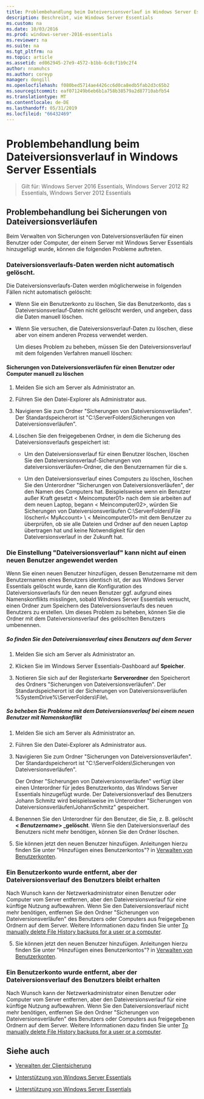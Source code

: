 ```yaml
---
title: Problembehandlung beim Dateiversionsverlauf in Windows Server Essentials
description: Beschreibt, wie Windows Server Essentials
ms.custom: na
ms.date: 10/03/2016
ms.prod: windows-server-2016-essentials
ms.reviewer: na
ms.suite: na
ms.tgt_pltfrm: na
ms.topic: article
ms.assetid: ed062945-27e9-4572-b1bb-6c8cf1b9c2f4
author: nnamuhcs
ms.author: coreyp
manager: dongill
ms.openlocfilehash: f080bed5714ae4426cc6d0ca8edb5fab2d3c65b2
ms.sourcegitcommit: eaf071249b6eb6b1a758b38579a2d87710abfb54
ms.translationtype: MT
ms.contentlocale: de-DE
ms.lasthandoff: 05/31/2019
ms.locfileid: "66432469"
---
```

# <a name="troubleshoot-file-history-in-windows-server-essentials"></a>Problembehandlung beim Dateiversionsverlauf in Windows Server Essentials

>Gilt für: Windows Server 2016 Essentials, Windows Server 2012 R2 Essentials, Windows Server 2012 Essentials 
  
## <a name="troubleshoot-issues-with-user-file-history-backups"></a>Problembehandlung bei Sicherungen von Dateiversionsverläufen  
 Beim Verwalten von Sicherungen von Dateiversionsverläufen für einen Benutzer oder Computer, der einem Server mit Windows Server Essentials hinzugefügt wurde, können die folgenden Probleme auftreten.  
  
### <a name="file-history-data-is-not-automatically-deleted"></a>Dateiversionsverlaufs-Daten werden nicht automatisch gelöscht.  
 Die Dateiversionsverlaufs-Daten werden möglicherweise in folgenden Fällen nicht automatisch gelöscht:  
  
- Wenn Sie ein Benutzerkonto zu löschen, Sie das Benutzerkonto, das s Dateiversionsverlauf-Daten nicht gelöscht werden, und angeben, dass die Daten manuell löschen.  
  
- Wenn Sie versuchen, die Dateiversionsverlauf-Daten zu löschen, diese aber von einem anderen Prozess verwendet werden.  
  
  Um dieses Problem zu beheben, müssen Sie den Dateiversionsverlauf mit dem folgenden Verfahren manuell löschen:  
  
####  <a name="BKMK_manuallyDelete"></a> Sicherungen von Dateiversionsverläufen für einen Benutzer oder Computer manuell zu löschen  
  
1.  Melden Sie sich am Server als Administrator an.  
  
2.  Führen Sie den Datei-Explorer als Administrator aus.  
  
3.  Navigieren Sie zum Ordner "Sicherungen von Dateiversionsverläufen". Der Standardspeicherort ist "C:\ServerFolders\Sicherungen von Dateiversionsverläufen".  
  
4.  Löschen Sie den freigegebenen Ordner, in dem die Sicherung des Dateiversionsverlaufs gespeichert ist:  
  
    -   Um den Dateiversionsverlauf für einen Benutzer löschen, löschen Sie den Dateiversionsverlauf-Sicherungen von dateiversionsverläufen-Ordner, die den Benutzernamen für die s.  
  
    -   Um den Dateiversionsverlauf eines Computers zu löschen, löschen Sie den Unterordner "Sicherungen von Dateiversionsverläufen", der den Namen des Computers hat. Beispielsweise wenn ein Benutzer außer Kraft gesetzt < Meincomputer01\> nach dem sie arbeiten auf dem neuen Laptop, begann < Meincomputer02\>, würden Sie Sicherungen von Dateiversionsverläufen C:\ServerFolders\File löschen\\< MyAccount\> \\ < Meincomputer01\> mit dem Benutzer zu überprüfen, ob sie alle Dateien und Ordner auf den neuen Laptop übertragen hat und keine Notwendigkeit für den Dateiversionsverlauf in der Zukunft hat.  
  
### <a name="cannot-apply-file-history-setting-to-a-new-user"></a>Die Einstellung "Dateiversionsverlauf" kann nicht auf einen neuen Benutzer angewendet werden  
 Wenn Sie einen neuen Benutzer hinzufügen, dessen Benutzername mit dem Benutzernamen eines Benutzers identisch ist, der aus Windows Server Essentials gelöscht wurde, kann die Konfiguration des Dateiversionsverlaufs für den neuen Benutzer ggf. aufgrund eines Namenskonflikts misslingen, sobald Windows Server Essentials versucht, einen Ordner zum Speichern des Dateiversionsverlaufs des neuen Benutzers zu erstellen. Um dieses Problem zu beheben, können Sie die Ordner mit dem Dateiversionsverlauf des gelöschten Benutzers umbenennen.  
  
##### <a name="to-locate-user-file-history-on-the-server"></a>So finden Sie den Dateiversionsverlauf eines Benutzers auf dem Server  
  
1.  Melden Sie sich am Server als Administrator an.  
  
2.  Klicken Sie im Windows Server Essentials-Dashboard auf **Speicher**.  
  
3.  Notieren Sie sich auf der Registerkarte **Serverordner** den Speicherort des Ordners "Sicherungen von Dateiversionsverläufen". Der Standardspeicherort ist der Sicherungen von Dateiversionsverläufen %SystemDrive%\ServerFolders\File\\.  
  
##### <a name="to-resolve-file-history-issues-for-a-new-user-with-a-name-conflict"></a>So beheben Sie Probleme mit dem Dateiversionsverlauf bei einem neuen Benutzer mit Namenskonflikt  
  
1.  Melden Sie sich am Server als Administrator an.  
  
2.  Führen Sie den Datei-Explorer als Administrator aus.  
  
3.  Navigieren Sie zum Ordner "Sicherungen von Dateiversionsverläufen". Der Standardspeicherort ist "C:\ServerFolders\Sicherungen von Dateiversionsverläufen".  
  
     Der Ordner "Sicherungen von Dateiversionsverläufen" verfügt über einen Unterordner für jedes Benutzerkonto, das Windows Server Essentials hinzugefügt wurde. Der Dateiversionsverlauf des Benutzers Johann Schmitz wird beispielsweise im Unterordner "Sicherungen von Dateiversionsverläufen\JohannSchmitz" gespeichert.  
  
4.  Benennen Sie den Unterordner für den Benutzer, die Sie, z. B. gelöscht  **< *Benutzername*> _gelöscht**. Wenn Sie den Dateiversionsverlauf des Benutzers nicht mehr benötigen, können Sie den Ordner löschen.  
  

5.  Sie können jetzt den neuen Benutzer hinzufügen. Anleitungen hierzu finden Sie unter "Hinzufügen eines Benutzerkontos"? in [Verwalten von Benutzerkonten](../manage/Manage-User-Accounts-in-Windows-Server-Essentials.md).  
  
### <a name="a-user-account-was-removed-but-the-users-file-history-remains"></a>Ein Benutzerkonto wurde entfernt, aber der Dateiversionsverlauf des Benutzers bleibt erhalten  
 Nach Wunsch kann der Netzwerkadministrator einen Benutzer oder Computer vom Server entfernen, aber den Dateiversionsverlauf für eine künftige Nutzung aufbewahren. Wenn Sie den Dateiversionsverlauf nicht mehr benötigen, entfernen Sie den Ordner "Sicherungen von Dateiversionsverläufen" des Benutzers oder Computers aus freigegebenen Ordnern auf dem Server. Weitere Informationen dazu finden Sie unter [To manually delete File History backups for a user or a computer](Troubleshoot-File-History-in-Windows-Server-Essentials.md#BKMK_manuallyDelete).  

5. Sie können jetzt den neuen Benutzer hinzufügen. Anleitungen hierzu finden Sie unter "Hinzufügen eines Benutzerkontos"? in [Verwalten von Benutzerkonten](../manage/Manage-User-Accounts-in-Windows-Server-Essentials.md).  
  
### <a name="a-user-account-was-removed-but-the-users-file-history-remains"></a>Ein Benutzerkonto wurde entfernt, aber der Dateiversionsverlauf des Benutzers bleibt erhalten  
 Nach Wunsch kann der Netzwerkadministrator einen Benutzer oder Computer vom Server entfernen, aber den Dateiversionsverlauf für eine künftige Nutzung aufbewahren. Wenn Sie den Dateiversionsverlauf nicht mehr benötigen, entfernen Sie den Ordner "Sicherungen von Dateiversionsverläufen" des Benutzers oder Computers aus freigegebenen Ordnern auf dem Server. Weitere Informationen dazu finden Sie unter [To manually delete File History backups for a user or a computer](../support/Troubleshoot-File-History-in-Windows-Server-Essentials.md#BKMK_manuallyDelete).  

  
## <a name="see-also"></a>Siehe auch  
  
-   [Verwalten der Clientsicherung](../manage/Manage-Client-Computer-Backup-in-Windows-Server-Essentials.md)  
  

-   [Unterstützung von Windows Server Essentials](Support-Windows-Server-Essentials.md)

-   [Unterstützung von Windows Server Essentials](../support/Support-Windows-Server-Essentials.md)

